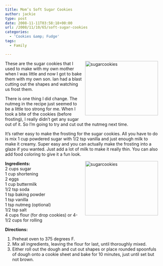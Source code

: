 ```yaml
---
title: Mom’s Soft Sugar Cookies
author: jackie
type: post
date: 2008-11-11T03:58:18+00:00
url: /2008/11/10/65/soft-sugar-cookies
categories:
  - 'Cookies &amp; Fudge'
tags:
  - Family

---
```

[<img loading="lazy" decoding="async" style="margin: 0pt 0pt 10px 10px; float: right;" src="http://farm4.static.flickr.com/3057/3020527128_73ac4bb980_m.jpg" alt="sugarcookies" width="240" height="180" />][1]These are the sugar cookies that I used to make with my own mother when I was little and now I got to bake them with my own son. Ian had a blast cutting out the shapes and watching us frost them.

There is one thing I did change. The nutmeg in the recipe just seemed to be a little too strong for me. When I took a bite of the cookies (before frosting), I really didn&#8217;t get any sugar out of it. So I&#8217;m going to try and cut out the nutmeg next time.

It&#8217;s rather easy to make the frosting for the sugar cookies. All you have to do is mix 1 cup powdered sugar with 1/2 tsp vanilla and just enough milk to make it creamy. Super easy and you can actually make the frosting into a glaze if you wanted. Just add a lot of milk to make it really thin. You can also add food coloring to give it a fun look.

[<img loading="lazy" decoding="async" style="margin: 0pt 0pt 10px 10px; float: right;" src="http://farm4.static.flickr.com/3247/3020529046_d613e234b5_m.jpg" alt="sugarcookies" width="240" height="180" />][2]**Ingredients:**  
2 cups sugar  
1 cup shortening  
2 eggs  
1 cup buttermilk  
1/2 tsp soda  
1 tsp baking powder  
1 tsp vanilla  
1 tsp nutmeg (optional)  
1/2 tsp salt  
4 cups flour (for drop cookies) or 4-1/2 cups for rolling

**Directions:**

  1. Preheat oven to 375 degrees F.
  2. Mix all ingredients, leaving the flour for last, until thoroughly mixed.
  3. Either roll out the dough and cut out shapes or place rounded spoonfuls of dough onto a cookie sheet and bake for 10 minutes, just until set but not brown.

 [1]: http://www.flickr.com/photos/myjaxon/3020527128/
 [2]: http://www.flickr.com/photos/myjaxon/3020529046/
